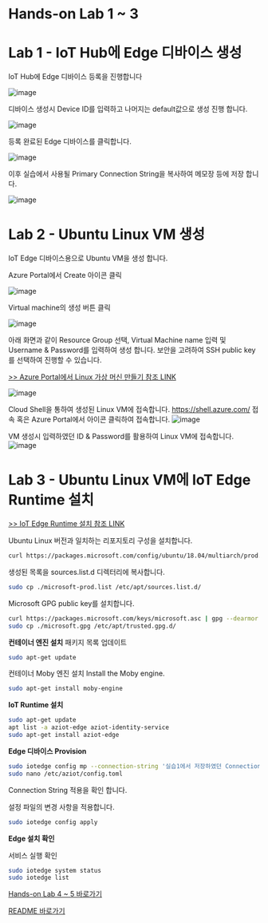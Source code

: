 
# Hands-on Lab 1 ~ 3 #
# Lab 1 - IoT Hub에 Edge 디바이스 생성
IoT Hub에 Edge 디바이스 등록을 진행합니다

![image](https://user-images.githubusercontent.com/14192817/139300912-fdc68578-88dd-4d71-8c99-3f39c246aa8d.png)

디바이스 생성시 Device ID를 입력하고 나머지는 default값으로 생성 진행 합니다.

![image](https://user-images.githubusercontent.com/14192817/139301040-b22407dc-00f3-40b7-bf9e-47f1868cec21.png)

등록 완료된 Edge 디바이스를 클릭합니다.

![image](https://user-images.githubusercontent.com/14192817/139301177-8d63b338-281f-44dc-ac64-0c5dc9da02e2.png)

이후 실습에서 사용될 Primary Connection String을 복사하여 메모장 등에 저장 합니다.

![image](https://user-images.githubusercontent.com/14192817/139301221-4db9bc4a-2d50-42c1-911a-aec7a97760ec.png)


# Lab 2 - Ubuntu Linux VM 생성
IoT Edge 디바이스용으로 Ubuntu VM을 생성 합니다.

Azure Portal에서 Create 아이콘 클릭

![image](https://user-images.githubusercontent.com/14192817/139298970-6744e729-eec7-4371-8ace-f4a818f58804.png)

Virtual machine의 생성 버튼 클릭

![image](https://user-images.githubusercontent.com/14192817/139299181-cf0e0ef3-9d72-47eb-8321-a18ce8f10697.png)

아래 화면과 같이 Resource Group 선택, Virtual Machine name 입력 및 Username & Password를 입력하여 생성 합니다.
보안을 고려하여 SSH public key를 선택하여 진행할 수 있습니다.

[>> Azure Portal에서 Linux 가상 머신 만들기 참조 LINK](https://docs.microsoft.com/ko-kr/azure/virtual-machines/linux/quick-create-portal#create-virtual-machine)

![image](https://user-images.githubusercontent.com/14192817/139299248-b9c80f8b-3a16-43f3-ad39-5c6ef1334d64.png)

Cloud Shell을 통하여 생성된 Linux VM에 접속합니다.
https://shell.azure.com/ 접속 혹은 Azure Portal에서 아이콘 클릭하여 접속합니다.
![image](https://user-images.githubusercontent.com/14192817/139300185-432cc299-d89c-42db-8dd7-3f4a3be54efb.png)

VM 생성시 입력하였던 ID & Password를 활용하여 Linux VM에 접속합니다.
![image](https://user-images.githubusercontent.com/14192817/139300489-61f97004-e2f0-4aef-a588-8a969ae06cd4.png)


# Lab 3 - Ubuntu Linux VM에 IoT Edge Runtime 설치
[>> IoT Edge Runtime 설치 참조 LINK](https://docs.microsoft.com/ko-kr/azure/iot-edge/how-to-provision-single-device-linux-symmetric?view=iotedge-2020-11&tabs=azure-portal)

Ubuntu Linux 버전과 일치하는 리포지토리 구성을 설치합니다.
  ```bash
curl https://packages.microsoft.com/config/ubuntu/18.04/multiarch/prod.list > ./microsoft-prod.list
 ```

생성된 목록을 sources.list.d 디렉터리에 복사합니다.
```bash
sudo cp ./microsoft-prod.list /etc/apt/sources.list.d/
 ```

Microsoft GPG public key를 설치합니다.
 ```bash
curl https://packages.microsoft.com/keys/microsoft.asc | gpg --dearmor > microsoft.gpg
sudo cp ./microsoft.gpg /etc/apt/trusted.gpg.d/
 ```

**컨테이너 엔진 설치**
패키지 목록 업데이트
 ```bash
sudo apt-get update
 ```
 
 컨테이너 Moby 엔진 설치
Install the Moby engine.
   ```bash
sudo apt-get install moby-engine
  ```


**IoT Runtime 설치**

 ```bash
sudo apt-get update
apt list -a aziot-edge aziot-identity-service
sudo apt-get install aziot-edge
 ```

**Edge 디바이스 Provision**
 ```bash
sudo iotedge config mp --connection-string '실습1에서 저장하였던 Connection String 입력'
sudo nano /etc/aziot/config.toml
  ```
 Connection String 적용을 확인 합니다.

설정 파일의 변경 사항을 적용합니다.
 ```bash
sudo iotedge config apply
 ```

**Edge 설치 확인**

서비스 실행 확인
```bash
sudo iotedge system status
sudo iotedge list
 ```


[Hands-on Lab 4 ~ 5 바로가기](https://github.com/min-git/IoTEdgeHOL/blob/main/HOL4-5.md)

[README 바로가기](https://github.com/min-git/IoTEdgeHOL/blob/main/README.md)
